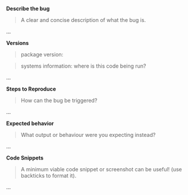 **Describe the bug**
> A clear and concise description of what the bug is.

…

**Versions**
> package version:

> systems information: where is this code being run?

…


**Steps to Reproduce**
> How can the bug be triggered?

…


**Expected behavior**
> What output or behaviour were you expecting instead?

…

**Code Snippets**
> A minimum viable code snippet or screenshot can be useful! (use backticks to format it).

…